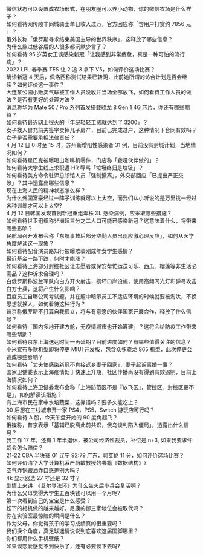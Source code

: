 微信状态可以设置成农场形式，在朋友圈可以养小动物，你的微信农场是什么样子？  
如何看待网传顺丰同城骑士单日收入过万，官方回应称「含用户打赏约 7856 元 」？  
俄外长称「俄罗斯寻求结束美国主导的世界秩序」，这释放了哪些信息？  
为什么熬过低谷后的人很多都沉默少言了？  
如何看待 95 岁英女王谈感染新冠「让我感到非常疲惫，真是一种可怕的流行病」？  
2022 LPL 春季赛 TES 让 2 追 3 拿下 V5，如何评价这场比赛？  
确诊新冠 4 天后，佩洛西称测试结果已转阴，此前她所谓的访台计划是否会继续？如何评价这一事件？  
大连某公园小贩卖气球被工作人员没收并当场全部放飞，如何看待工作人员的做法？是否有更好的处理方法？  
消息称华为 Mate 50 / Pro 系列首发搭载骁龙 8 Gen 1 4G 芯片，你还有哪些期待？  
如何看待最近网上很火的「年纪轻轻工资就达到了 3200」？  
女子找人冒充前夫签字卖掉儿子房产，目前已完成过户，这种情况下合同有效吗？女子是否需要承担法律责任？  
4 月 12 日 0 时至 15 时，苏州新增阳性感染者 31 例，目前没有封城计划，当地情况如何？  
如何看待星巴克被曝喝出咖啡机零件，门店称「聋哑伙伴做的」？  
如何看待大学生线上求职遭 HR 辱骂「垃圾终归是垃圾」？  
如何看待美方命令驻沪总领馆人员「强制撤离」，外交部回应「已提出严正交涉」？其中透露出哪些信息？  
现在上海人民的精神状态怎么样？  
为什么外国富豪经过一阵子训练就可以上太空，而我们从小听说的是万里挑一经过各种训练才可以上太空?  
4 月 12 日韩国发现首例新冠重组毒株 XL 感染病例，应采取哪些措施？  
如何看待世卫组织称非洲超三分之二人口可能已感染新冠？这意味着什么，将带来哪些影响？  
民航局召开发布会称「东航事故后部分空勤人员出现应激心理反应」，如何从医学角度解读这一现象？  
如何看待配音演员路知行被曝欺骗刚成年女学生感情？  
最近基金一路下跌，何时才能涨？  
如何看待上海部分封控社区让志愿者或保安帮忙运送可乐、西瓜、榴莲等非生活必需品？这种诉求合理吗？  
白俄罗斯称波兰军队向白方开火射击，损坏口岸设施，使用高频闪光灯和弹弓攻击白方士兵，这将产生什么影响？  
百度员工自曝公司考试题，并在题中暗示员工不适应环境的时候就要被淘汰，不换思想就换人，如何看待这种行为？  
普京称俄罗斯不打算自我孤立，将与有意愿的伙伴国家开展合作，释放了什么信号？  
如何看待「国内多地开建方舱，无疫情城市也开始筹建」？这将会给防疫工作带来哪些帮助？  
如何看待京东上海送达时间一再延期？目前进度如何？有哪些值得关注的信息？  
小米宣布多款机型即将停更 MIUI 开发版，包含众多骁龙 865 机型，此次停更会造成哪些影响？  
如何看待「丈夫怕感染新冠不肯接返乡妻子回家」，妻子起诉离婚一事？  
国家卫健委表示上海疫情处于快速上升期，社区传播尚没有得到有效遏制，目前上海情况如何？  
如何看待上海卫健委发布会称「上海防范区不是『放飞区』，管控区、封控区更不是」，如何解读该措施？  
有上海市民在家中水培蔬菜，这靠谱吗？要多久能吃上？  
00 后想在三线城市开一家 PS4，PS5，Switch 游玩店可行吗？  
如何看待 A 股，今天午盘开始的 90 度角起飞？  
俄媒称，普京表示「基辅已脱离此前共识，俄乌谈判陷入僵局」，透露出什么信号？  
我工作 17 年，还有 1 年半退休，被公司经济性裁员，补偿是 n+3, 如果我要求仲裁会怎么赔偿？  
21-22 CBA 半决赛 G1 辽宁 92:79 广东，郭艾伦 11 分，如何评价这场比赛？  
如何评价清华大学计算机系严蔚敏教授的书籍《数据结构》?  
空气炸锅跟油炸口感差别大吗？  
4k 显示器选 27 寸还是 32 寸？  
剧情上来讲，《艾尔登法环》为什么坐火后小兵会复活啊？  
为什么父母觉得大学生五百块钱可以用一个月呢?  
第一次看到自己的宝宝是什么感受？  
松下的相机做的越来越好，尼康的御三家地位会被取代吗？  
你在实验室最惊险的瞬间是什么？  
作为父母，你觉得孩子的学习成绩真的很重要吗？  
我们换个角度，真足球迷请说说到底喜欢这届国脚哪里？  
你们都用什么手机壁纸？  
如果谈恋爱感觉不到快乐了，还有必要谈下去吗?  
